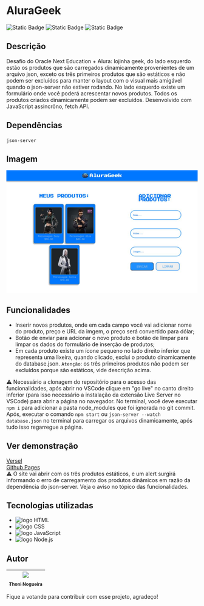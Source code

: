 # AluraGeek
![Static Badge](https://img.shields.io/badge/license-MIT-orange) ![Static Badge](https://img.shields.io/badge/dependency-json_server-orange) ![Static Badge](https://img.shields.io/badge/realese_date-May-orange)

## Descrição
Desafio do Oracle Next Education + Alura: lojinha geek, do lado esquerdo estão os produtos que são carregados dinamicamente provenientes de um arquivo json, exceto os três primeiros produtos que são estáticos e não podem ser excluídos para manter o layout com o visual mais amigável quando o json-server não estiver rodando. No lado esquerdo existe um formulário onde você poderá acrescentar novos produtos. Todos os produtos criados dinamicamente podem ser excluídos. Desenvolvido com JavaScript assincrôno, fetch API.
## Dependências 
`json-server`
## Imagem
![Imagem do Projeto](assets/alurageek.png)
## Funcionalidades
* Inserir novos produtos, onde em cada campo você vai adicionar nome do produto, preço e URL da imgem, o preço será convertido para dólar;
* Botão de enviar para adcionar o novo produto e botão de limpar para limpar os dados do formulário de inserção de produtos;
* Em cada produto existe um ícone pequeno no lado direito inferior que representa uma lixeira, quando clicado, exclui o produto dinamicamente do database.json. `Atenção`: os três primeiros produtos não podem ser excluídos porque são estáticos, vide descrição acima.
  
⚠️ Necessário a clonagem do repositório para o acesso das funcionalidades, após abrir no VSCode clique em "go live" no canto direito inferior (para isso necessário a instalação da extensão Live Server no VSCode) para abrir a página no navegador. No terminal, você deve executar `npm i` para adicionar a pasta node_modules que foi ignorada no git commit. Após, executar o comando `npm start` ou `json-server --watch database.json` no terminal para carregar os arquivos dinamicamente, após tudo isso regarregue a página.
## Ver demonstração
[Versel](https://challenge-one-alurageek-main.vercel.app/)<br>
[Github Pages](https://thoninogueira.github.io/challenge-one-alurageek-main/)<br>
⚠️ O site vai abrir com os três produtos estáticos, e um alert surgirá informando o erro de carregamento dos produtos dinâmicos em razão da dependência do json-server. Veja o aviso no tópico das funcionalidades.
## Tecnologias utilizadas
* <img src="https://img.shields.io/badge/HTML5-E34F26?style=for-the-badge&logo=html5&logoColor=white" alt="logo HTML">
* <img src="https://img.shields.io/badge/CSS3-1572B6?style=for-the-badge&logo=css3&logoColor=white" alt="logo CSS">
* <img src="https://img.shields.io/badge/JavaScript-323330?style=for-the-badge&logo=javascript&logoColor=F7DF1E" alt="logo JavaScript">
* <img src="https://img.shields.io/badge/Node.js-43853D?style=for-the-badge&logo=node.js&logoColor=white" alt="logo Node.js">
## Autor
| [<img loading="lazy" src="https://avatars.githubusercontent.com/u/154802638?s=400&u=11fcb6503047b8538cf2bd2071b739954f484fe1&v=4" width=115><br><sub text-decoration="none">Thoni Nogueira</sub>](https://github.com/thoninogueira) |
| :---: |

Fique a votande para contribuir com esse projeto, agradeço!
